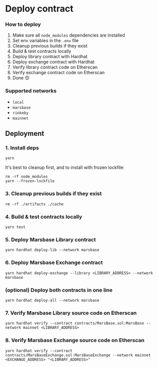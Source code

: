 # Deploy contract


### How to deploy
1. Make sure all `node_modules` dependencies are installed
2. Set env variables in the `.env` file
3. Cleanup previous builds if they exist
4. Build & test contracts locally
5. Deploy library contract with Hardhat
6. Deploy exchange contract with Hardhat
7. Verify library contract code on Etherscan
8. Verify exchange contract code on Etherscan
9. Done 😊

### Supported networks

- `local`
- `marsbase`
- `rinkeby`
- `mainnet`

## Deployment

### 1. Install deps

```shell
yarn
```

It's best to cleanup first, and to install with frozen lockfile:

```shell
rm -rf node_modules
yarn --frozen-lockfile
```

### 3. Cleanup previous builds if they exist

```shell
rm -rf ./artifacts ./cache
```

### 4. Build & test contracts locally

```shell
yarn test
```

### 5. Deploy Marsbase Library contract

```shell
yarn hardhat deploy-lib --network marsbase
```

### 6. Deploy Marsbase Exchange contract

```shell
yarn hardhat deploy-exchange --library <LIBRARY_ADDRESS> --network marsbase
```

### (optional) Deploy both contracts in one line

```shell
yarn hardhat deploy-all --network marsbase
```

### 7. Verify Marsbase Library source code on Etherscan

```shell
yarn hardhat verify --contract contracts/MarsBase.sol:MarsBase --network mainnet <LIBRARY_ADDRESS>
```

### 8. Verify Marsbase Exchange source code on Etherscan

```shell
yarn hardhat verify --contract contracts/MarsBaseExchange.sol:MarsBaseExchange --network mainnet <EXCHANGE_ADDRESS> "<LIBRARY_ADDRESS>"
```